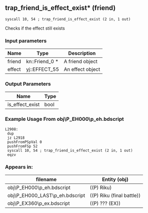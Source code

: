 ## trap_friend_is_effect_exist* (friend)

`syscall 10, 54 ; trap_friend_is_effect_exist (2 in, 1 out)`

Checks if the effect still exists

### Input parameters
| Name | Type | Description
|------|------|------------
| friend   | kn::Friend_0 *   | A friend object
| effect   | yj::EFFECT_55   | An effect object


### Output Parameters
| Name | Type
|------|-----
| is_effect_exist   | bool   
### Example Usage From obj\P_EH000\p_eh.bdscript
```plaintext
L2908:
 dup 
 jz L2918
 pushFromPSpVal 0
 pushFromFSp 52
 syscall 10, 54 ; trap_friend_is_effect_exist (2 in, 1 out)
 eqzv
```


### Appears in:
| filename | Entity (obj)
|----------|-------------
| obj\P_EH000\p_eh.bdscript       | ((P) Riku)          
| obj\P_EH000_LAST\p_eh.bdscript       | ((P) Riku (final battle))          
| obj\P_EX360\p_ex.bdscript       | ((P) ??? (EX))          



